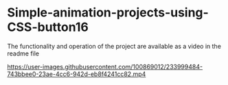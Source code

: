 # Simple-animation-projects-using-CSS-button16
The functionality and operation of the project are available as a video in the readme file


https://user-images.githubusercontent.com/100869012/233999484-743bbee0-23ae-4cc6-942d-eb8f4241cc82.mp4

